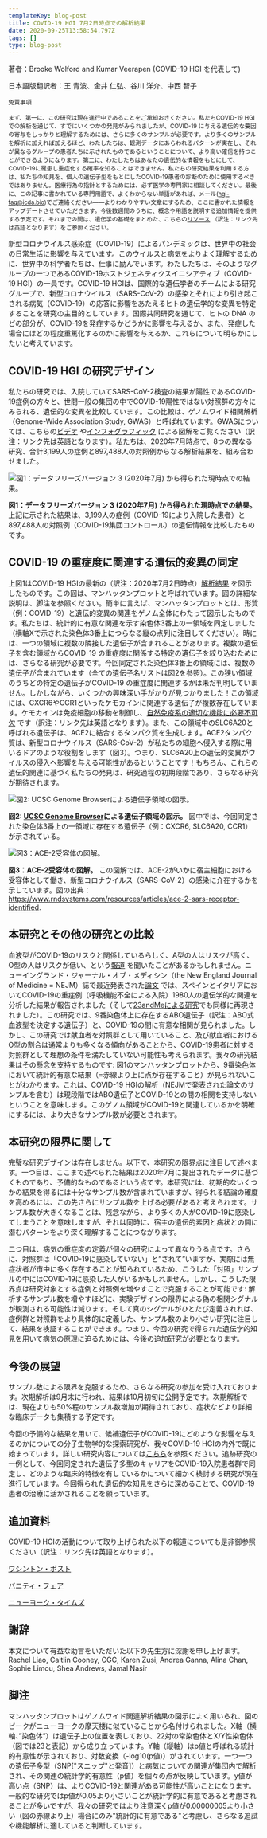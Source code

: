 ```yaml
---
templateKey: blog-post
title: COVID-19 HGI 7月2日時点での解析結果
date: 2020-09-25T13:58:54.797Z
tags: []
type: blog-post
---
```


著者：Brooke Wolford and Kumar Veerapen (COVID-19 HGI を代表して)

日本語版翻訳者：王 青波、金井 仁弘、谷川 洋介、中西 智子

<small>

免責事項

まず、第一に、この研究は現在進行中であることをご承知おきください。私たちCOVID-19 HGIでの解析を通じて、すでにいくつかの発見がみられましたが、COVID-19 に与える遺伝的な要因の寄与をしっかりと理解するためには、さらに多くのサンプルが必要です。より多くのサンプルを解析に加えれば加えるほど、わたしたちは、観測データにあらわれるパターンが実在し、それが異なるグループの患者たちに示されたものであるということについて、より高い確信を持つことができるようになります。第二に、わたしたちはあなたの遺伝的な情報をもとにして、COVID-19に罹患し重症化する確率を知ることはできません。私たちの研究結果を利用する方は、私たちの知見を、個人の遺伝子型をもとにしたCOVID-19患者の診断のために使用するべきではありません。医療行為の指針とするためには、必ず医学の専門家に相談してください。最後に、この記事に書かれている専門用語で、よくわからない単語があれば、メール(hgi-faq@icda.bio)でご連絡ください――よりわかりやすい文章にするため、ここに書かれた情報をアップデートさせていただきます。今後数週間のうちに、概念や用語を説明する追加情報を提供する予定です。それまでの間は、遺伝学の基礎をまとめた、こちらの[リソース](https://medlineplus.gov/genetics/understanding/) （訳注：リンク先は英語となります）をご参照ください。
</small>

新型コロナウイルス感染症（COVID-19）によるパンデミックは、世界中の社会の日常生活に影響を与えています。このウイルスと病気をよりよく理解するために、世界中の科学者たちは、仕事に励んでいます。わたしたちは、そのようなグループの一つであるCOVID-19ホストジェネティクスイニシアティブ（COVID-19 HGI）の一員です。COVID-19 HGIは、国際的な遺伝学者のチームによる研究グループで、新型コロナウイルス（SARS-CoV-2）の感染とそれにより引き起こされる病気（COVID-19）の応答に影響をあたえるヒトの遺伝学的な変異を特定することを研究の主目的としています。国際共同研究を通じて、ヒトの DNA のどの部分が、COVID-19を発症するかどうかに影響を与えるか、また、発症した場合にはどの程度重篤化するのかに影響を与えるか、これらについて明らかにしたいと考えています。

## COVID-19 HGI の研究デザイン

私たちの研究では、入院していてSARS-CoV-2検査の結果が陽性であるCOVID-19症例の方々と、世間一般の集団の中でCOVID-19陽性ではない対照群の方々にみられる、遺伝的な変異を比較しています。この比較は、ゲノムワイド相関解析（Genome-Wide Association Study, GWAS）と呼ばれています。GWASについては、こちらの[ビデオ](https://www.youtube.com/watch?v=cgyc55JhdcM) や[インフォグラフィック](https://www.broadinstitute.org/visuals/explainer-genome-wide-association-studies) による図解をご覧ください（訳注：リンク先は英語となります）。私たちは、2020年7月時点で、8つの異なる研究、合計3,199人の症例と897,488人の対照例からなる解析結果を、組み合わせました。

![図1：データフリーズバージョン 3 (2020年7月) から得られた現時点での結果。](scicomm_blog_post_20200924.png)
<figcaption class="manual-md-inline-caption">
<strong>図1：データフリーズバージョン 3 (2020年7月) から得られた現時点での結果。</strong>上記に示された結果は、3,199人の症例（COVID-19により入院した患者）と897,488人の対照例（COVID-19集団コントロール）の遺伝情報を比較したものです。
</figcaption>

## COVID-19 の重症度に関連する遺伝的変異の同定

上図1はCOVID-19 HGIの最新の（訳注：2020年7月2日時点）[解析結果](/results/) を図示したものです。この図は、マンハッタンプロットと呼ばれています。図の詳細な説明は、脚注を参照ください。簡単に言えば、マンハッタンプロットとは、形質（例：COVID-19）と遺伝的変異の関連をゲノム全体にわたって図示したものです。私たちは、統計的に有意な関連を示す染色体3番上の一領域を同定しました（横軸Xで示された染色体3番上につらなる縦の点列に注目してください）。時には、一つの領域に複数の隣接した遺伝子が含まれることがあります。複数の遺伝子を含む領域からCOVID-19 の重症度に関係する特定の遺伝子を絞り込むためには、さらなる研究が必要です。今回同定された染色体3番上の領域には、複数の遺伝子が含まれています（全ての遺伝子名リストは図2を参照）。この狭い領域のうちどの特定の遺伝子がCOVID-19 の重症度に関連するかは未だ判明していません。しかしながら、いくつかの興味深い手がかりが見つかりました！この領域には、CXCR6やCCR1といったケモカインに関連する遺伝子が複数存在しています。ケモカインは免疫細胞の移動を制御し、[自然免疫系の適切な機能に必要不可欠](https://www.ncbi.nlm.nih.gov/pmc/articles/PMC4448619/) です（訳注：リンク先は英語となります）。また、この領域中のSLC6A20と呼ばれる遺伝子は、ACE2に結合するタンパク質を生成します。ACE2タンパク質は、新型コロナウイルス（SARS-CoV-2）が私たちの細胞へ侵入する際に用いるドアのような役割をします（図3）。つまり、SLC6A20上の遺伝的変異がウイルスの侵入へ影響を与える可能性があるということです！もちろん、これらの遺伝的関連に基づく私たちの発見は、研究過程の初期段階であり、さらなる研究が期待されます。


![図2: UCSC Genome Browserによる遺伝子領域の図示。](hgt_genome_32a4d_7bc390.jpg)
<figcaption class="manual-md-inline-caption">
<strong>図2: <a href="https://genome.ucsc.edu" target="_blank" rel="noopener noreferrer">UCSC Genome Browser</a>による遺伝子領域の図示。</strong> 図中では、今回同定された染色体3番上の一領域に存在する遺伝子（例：CXCR6, SLC6A20, CCR1）が示されている。
</figcaption>

![図3：ACE-2受容体の図解。](unnamed.png)
<figcaption class="manual-md-inline-caption">
<strong>図3：ACE-2受容体の図解。</strong> この図解では、ACE-2がいかに宿主細胞における受容体として働き、新型コロナウイルス（SARS-CoV-2）の感染に介在するかを示しています。図の出典： <a href="https://www.rndsystems.com/resources/articles/ace-2-sars-receptor-identified" target="_blank" rel="noopener noreferrer">https://www.rndsystems.com/resources/articles/ace-2-sars-receptor-identified</a>.
</figcaption>

## 本研究とその他の研究との比較

血液型がCOVID-19のリスクと関係しているらしく、A型の人はリスクが高く、O型の人はリスクが低い、という[報道](https://www.cnn.com/2020/07/16/health/blood-types-coronavirus-wellness-scn/index.html) を聞いたことがあるかもしれません。ニューイングランド・ジャーナル・オブ・メディシン（the New England Journal of Medicine = NEJM）誌で最近発表された[論文](https://www.nejm.org/doi/full/10.1056/NEJMoa2020283) では、スペインとイタリアにおいてCOVID-19の重症例（呼吸機能不全による入院）1980人の遺伝学的な関連を分析した結果が報告されました（そして[23andMeによる研究](https://www.medrxiv.org/content/10.1101/2020.09.04.20188318v1)でも同様に再現されました）。この研究では、9番染色体上に存在するABO遺伝子（訳注：ABO式血液型を決定する遺伝子）と、COVID-19の間に有意な相関が見られました。しかし、この研究では献血者を対照群として用いていること、及び献血者におけるO型の割合は通常よりも多くなる傾向があることから、COVID-19患者に対する対照群として理想の条件を満たしていない可能性も考えられます。我々の研究結果はその懸念を支持するものです: 図1のマンハッタンプロットから、9番染色体において統計的有意な結果（=赤線より上に点が存在すること）が見られないことがわかります。これは、COVID-19 HGIの解析（NEJMで発表された論文のサンプルを含む）は現段階ではABO遺伝子とCOVID-19との間の相関を支持しないということを意味します。このゲノム領域がCOVID-19と関連しているかを明確にするには、より大きなサンプル数が必要とされます。

## 本研究の限界に関して

完璧な研究デザインは存在しません。以下で、本研究の限界点に注目して述べます。一つ目は、ここまで述べられた結果は2020年7月に提出されたデータに基づくものであり、予備的なものであるという点です。本研究には、初期的ないくつかの結果を得るには十分なサンプル数が含まれていますが、得られる結論の確度を高めるには、この先さらにサンプル数を上げる必要があると考えられます。サンプル数が大きくなることは、残念ながら、より多くの人がCOVID-19に感染してしまうことを意味しますが、それは同時に、宿主の遺伝的素因と病状との間に潜むパターンをより深く理解することにつながります。

二つ目は、病気の重症度の定義が個々の研究によって異なりうる点です。さらに、対照群は「COVID-19に感染していない」と”されて”いますが、実際には無症状者が市中に多く存在することが知られているため、こうした「対照」サンプルの中にはCOVID-19に感染した人がいるかもしれません。しかし、こうした限界点は研究対象とする症例と対照例を増やすことで克服することが可能です: 解析するサンプル数を増やすほどに、実験デザインの限界による偽の相関シグナルが観測される可能性は減ります。そして真のシグナルがひとたび定義されれば、症例群と対照群をより具体的に定義した、サンプル数のより小さい研究に注目して、結果を検証することができます。つまり、今回の研究で得られた遺伝学的知見を用いて病気の原理に迫るためには、今後の追加研究が必要となります。

## 今後の展望

サンプル数による限界を克服するため、さらなる研究の参加を受け入れております。次期解析は9月末に行われ、結果は10月初旬に公開予定です。次期解析では、現在よりも50%程のサンプル数増加が期待されており、症状などより詳細な臨床データも集積する予定です。

今回の予備的な結果を用いて、候補遺伝子がCOVID-19にどのような影響を与えるのかについての分子生物学的な探索研究が、我々COVID-19 HGIの内外で既に始まっています。詳しい研究内容については[こちら]((/2020-06-29-in-silico-follow-up-results/))を参照ください。追跡研究の一例として、今回同定された遺伝子多型のキャリアをCOVID-19入院患者群で同定し、どのような臨床的特徴を有しているかについて細かく検討する研究が現在進行しています。今回得られた遺伝的な知見をさらに深めることで、COVID-19患者の治療に活かされることを願っています。

## 追加資料

COVID-19 HGIの活動について取り上げられた以下の報道についても是非御参照ください（訳注：リンク先は英語となります）。


[ワシントン・ポスト](https://www.washingtonpost.com/opinions/2020/04/27/covid-19-quickly-kills-some-while-others-dont-show-symptoms-can-genetics-explain-this/)

[バニティ・フェア](https://www.vanityfair.com/news/2020/04/genetic-chances-of-dying-from-coronavirus)

[ニューヨーク・タイムズ](https://www.nytimes.com/2020/06/03/health/coronavirus-blood-type-genetics.html)

## 謝辞

本文について有益な助言をいただいた以下の先生方に深謝を申し上げます。
Rachel Liao, Caitlin Cooney, CGC, Karen Zusi, Andrea Ganna, Alina Chan, Sophie Limou, Shea Andrews, Jamal Nasir

## 脚注

マンハッタンプロットはゲノムワイド関連解析結果の図示によく用いられ、図のピークがニューヨークの摩天楼に似ていることから名付けられました。X軸（横軸、”染色体”）は遺伝子上の位置を表しており、22対の常染色体とX/Y性染色体（図では23と表記）から成り立っています。Y軸（縦軸）はp値と呼ばれる統計的有意性が示されており、対数変換（-log10(p値)）がされています。一つ一つの遺伝子多型（SNP["スニップ"と発音]）と病気についての関連が集団内で解析され、その関連の統計学的有意性（p値）を個々の点が反映しています。y値が高い点（SNP）は、よりCOVID-19と関連がある可能性が高いことになります。一般的な研究ではp値が0.05より小さいことが統計学的に有意であると考慮されることが多いですが、我々の研究ではより注意深くp値が0.00000005より小さい（図の赤線より上）場合にのみ"統計的に有意である"と考慮し、さらなる追試や機能解析に適していると判断しています。



